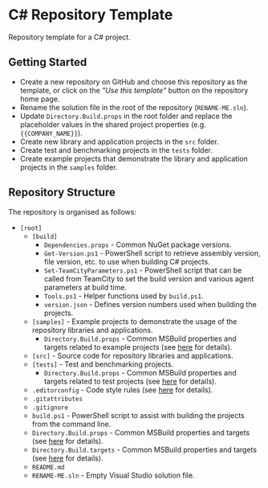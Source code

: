 # C# Repository Template

Repository template for a C# project.

## Getting Started

- Create a new repository on GitHub and choose this repository as the template, or click on the _"Use this template"_ button on the repository home page.
- Rename the solution file in the root of the repository (`RENAME-ME.sln`).
- Update `Directory.Build.props` in the root folder and replace the placeholder values in the shared project properties (e.g. `{{COMPANY_NAME}}`).
- Create new library and application projects in the `src` folder.
- Create test and benchmarking projects in the `tests` folder.
- Create example projects that demonstrate the library and application projects in the `samples` folder.

## Repository Structure

The repository is organised as follows:

- `[root]`
  - `[build]`
    - `Dependencies.props` - Common NuGet package versions.
    - `Get-Version.ps1` - PowerShell script to retrieve assembly version, file version, etc. to use when building C# projects.
    - `Set-TeamCityParameters.ps1` - PowerShell script that can be called from TeamCity to set the build version and various agent parameters at build time.
    - `Tools.ps1` - Helper functions used by `build.ps1`.
    - `version.json` - Defines version numbers used when building the projects.
  - `[samples]` - Example projects to demonstrate the usage of the repository libraries and applications.
    - `Directory.Build.props` - Common MSBuild properties and targets related to example projects (see [here](https://docs.microsoft.com/en-us/visualstudio/msbuild/customize-your-build) for details).
  - `[src]` - Source code for repository libraries and applications.
  - `[tests]` - Test and benchmarking projects.
    - `Directory.Build.props` - Common MSBuild properties and targets related to test projects (see [here](https://docs.microsoft.com/en-us/visualstudio/msbuild/customize-your-build) for details).
  - `.editorconfig` - Code style rules (see [here](https://editorconfig.org/) for details).
  - `.gitattributes`
  - `.gitignore`
  - `build.ps1` - PowerShell script to assist with building the projects from the command line.
  - `Directory.Build.props` - Common MSBuild properties and targets (see [here](https://docs.microsoft.com/en-us/visualstudio/msbuild/customize-your-build) for details).
  - `Directory.Build.targets` - Common MSBuild properties and targets (see [here](https://docs.microsoft.com/en-us/visualstudio/msbuild/customize-your-build) for details). 
  - `README.md`
  - `RENAME-ME.sln` - Empty Visual Studio solution file.
